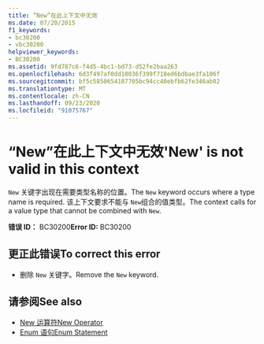 ```yaml
---
title: “New”在此上下文中无效
ms.date: 07/20/2015
f1_keywords:
- bc30200
- vbc30200
helpviewer_keywords:
- BC30200
ms.assetid: 9fd787c6-f4d5-4bc1-bd73-d52fe2baa263
ms.openlocfilehash: 6d3f497af0dd10036f399f718ed6bdbae3fa106f
ms.sourcegitcommit: bf5c5850654187705bc94cc40ebfb62fe346ab02
ms.translationtype: MT
ms.contentlocale: zh-CN
ms.lasthandoff: 09/23/2020
ms.locfileid: "91075767"
---
```

# <a name="new-is-not-valid-in-this-context"></a><span data-ttu-id="25854-102">“New”在此上下文中无效</span><span class="sxs-lookup"><span data-stu-id="25854-102">'New' is not valid in this context</span></span>

<span data-ttu-id="25854-103">`New` 关键字出现在需要类型名称的位置。</span><span class="sxs-lookup"><span data-stu-id="25854-103">The `New` keyword occurs where a type name is required.</span></span> <span data-ttu-id="25854-104">该上下文要求不能与 `New`组合的值类型。</span><span class="sxs-lookup"><span data-stu-id="25854-104">The context calls for a value type that cannot be combined with `New`.</span></span>  
  
 <span data-ttu-id="25854-105">**错误 ID：** BC30200</span><span class="sxs-lookup"><span data-stu-id="25854-105">**Error ID:** BC30200</span></span>  
  
## <a name="to-correct-this-error"></a><span data-ttu-id="25854-106">更正此错误</span><span class="sxs-lookup"><span data-stu-id="25854-106">To correct this error</span></span>  
  
- <span data-ttu-id="25854-107">删除 `New` 关键字。</span><span class="sxs-lookup"><span data-stu-id="25854-107">Remove the `New` keyword.</span></span>  
  
## <a name="see-also"></a><span data-ttu-id="25854-108">请参阅</span><span class="sxs-lookup"><span data-stu-id="25854-108">See also</span></span>

- [<span data-ttu-id="25854-109">New 运算符</span><span class="sxs-lookup"><span data-stu-id="25854-109">New Operator</span></span>](../language-reference/operators/new-operator.md)
- [<span data-ttu-id="25854-110">Enum 语句</span><span class="sxs-lookup"><span data-stu-id="25854-110">Enum Statement</span></span>](../language-reference/statements/enum-statement.md)
